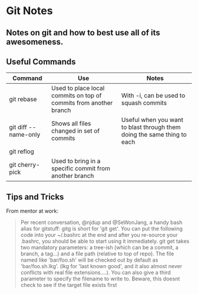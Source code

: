 # Git Notes
## Notes on git and how to best use all of its awesomeness.

Useful Commands
---------------
| Command | Use | Notes |
|---------|-----|-------|
| git rebase | Used to place local commits on top of commits from another branch | With -i, can be used to squash commits |
| git diff --name-only | Shows all files changed in set of commits | Useful when you want to blast through them doing the same thing to each |
| git reflog | | |
| git cherry-pick | Used to bring in a specific commit from another branch | |

Tips and Tricks
---------------

From mentor at work:
> Per recent conversation, @njdup and @SeWonJang, a handy bash alias for gitstuff: gitg is short for 'git get'. You can put the following code into your ~/.bashrc at the end and after you re-source your .bashrc, you should be able to start using it immediately. git get takes two mandatory parameters: a tree-ish (which can be a commit, a branch, a tag...) and a file path (relative to top of repo). The file named like 'bar/foo.sh' will be checked out by default as 'bar/foo.sh.lkg'. (lkg for 'last known good', and it also almost never conflicts with real file extensions....). You can also give a third parameter to specify the filename to write to. Beware, this doesnt check to see if the target file exists first
